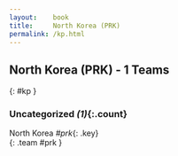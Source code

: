 ```yaml
---
layout:    book
title:     North Korea (PRK)
permalink: /kp.html
---
```


## North Korea (PRK) - 1 Teams
{: #kp }





### Uncategorized _(1)_{:.count}

North Korea _#prk_{: .key} <br>
{: .team #prk }


 
